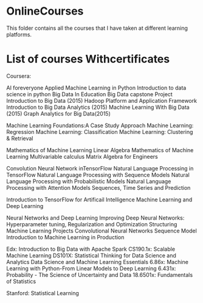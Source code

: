 # OnlineCourses
This folder contains all the courses that I have taken at different learning platforms. 
# List of courses Withcertificates

Coursera:

AI foreveryone
Applied Machine Learning in Python
Introduction to data science in python 
Big Data In Education
Big Data capstone Project
Introduction to Big Data (2015)
Hadoop Platform and Application Framework
Introduction to Big Data Analytics (2015)
Machine Learning With Big Data (2015)
Graph Analytics for Big Data(2015)

Machine Learning Foundations:A Case Study Approach
Machine Learning: Regression
Machine Learning: Classification
Machine Learning: Clustering & Retrieval

Mathematics of Machine Learning Linear Algebra
Mathematics of Machine Learning Multivariable calculus
Matrix Algebra for Engineers

Convolution Neural Network inTensorFlow 
Natural Language Processing in TensorFlow
Natural Language Processing with Sequence Models
Natural Language Processing with Probabilistic Models
Natural Language Processing with Attention Models
Sequences, Time Series and Prediction

Introduction to TensorFlow for Artificail Intelligence Machine Learning and Deep Learning

Neural Networks and Deep Learning
Improving Deep Neural Networks: Hyperparameter tuning, Regularization and Optimization
Structuring Machine Learning Projects
Convolutional Neural Networks
Sequence Model
Introduction to Machine Learning in Production

Edx:
Introduction to Big Data with Apache Spark
CS190.1x: Scalable Machine Learning
DS101X: Statistical Thinking for Data Science and Analytics
Data Science and Machine Learning Essentials
6.86x: Machine Learning with Python-From Linear Models to Deep Learning
6.431x: Probability - The Science of Uncertainty and Data
18.6501x: Fundamentals of Statistics

Stanford:
Statistical Learning




